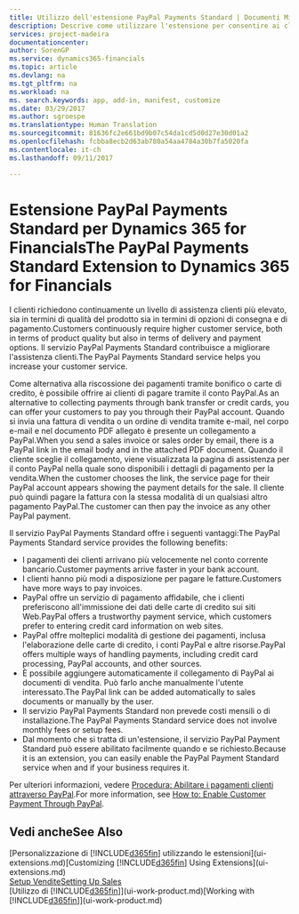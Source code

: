 ```yaml
---
title: Utilizzo dell'estensione PayPal Payments Standard | Documenti Microsoft
description: Descrive come utilizzare l'estensione per consentire ai clienti di eseguire pagamenti con PayPal.
services: project-madeira
documentationcenter: 
author: SorenGP
ms.service: dynamics365-financials
ms.topic: article
ms.devlang: na
ms.tgt_pltfrm: na
ms.workload: na
ms. search.keywords: app, add-in, manifest, customize
ms.date: 03/29/2017
ms.author: sgroespe
ms.translationtype: Human Translation
ms.sourcegitcommit: 81636fc2e661bd9b07c54da1cd5d0d27e30d01a2
ms.openlocfilehash: fcbba8ecb2d63ab780a54aa4784a30b7fa5020fa
ms.contentlocale: it-ch
ms.lasthandoff: 09/11/2017

---
```

# <a name="the-paypal-payments-standard-extension-to-dynamics-365-for-financials"></a><span data-ttu-id="4986a-103">Estensione PayPal Payments Standard per Dynamics 365 for Financials</span><span class="sxs-lookup"><span data-stu-id="4986a-103">The PayPal Payments Standard Extension to Dynamics 365 for Financials</span></span>
<span data-ttu-id="4986a-104">I clienti richiedono continuamente un livello di assistenza clienti più elevato, sia in termini di qualità del prodotto sia in termini di opzioni di consegna e di pagamento.</span><span class="sxs-lookup"><span data-stu-id="4986a-104">Customers continuously require higher customer service, both in terms of product quality but also in terms of delivery and payment options.</span></span> <span data-ttu-id="4986a-105">Il servizio PayPal Payments Standard contribuisce a migliorare l'assistenza clienti.</span><span class="sxs-lookup"><span data-stu-id="4986a-105">The PayPal Payments Standard service helps you increase your customer service.</span></span>

<span data-ttu-id="4986a-106">Come alternativa alla riscossione dei pagamenti tramite bonifico o carte di credito, è possibile offrire ai clienti di pagare tramite il conto PayPal.</span><span class="sxs-lookup"><span data-stu-id="4986a-106">As an alternative to collecting payments through bank transfer or credit cards, you can offer your customers to pay you through their PayPal account.</span></span> <span data-ttu-id="4986a-107">Quando si invia una fattura di vendita o un ordine di vendita tramite e-mail, nel corpo e-mail e nel documento PDF allegato è presente un collegamento a PayPal.</span><span class="sxs-lookup"><span data-stu-id="4986a-107">When you send a sales invoice or sales order by email, there is a PayPal link in the email body and in the attached PDF document.</span></span> <span data-ttu-id="4986a-108">Quando il cliente sceglie il collegamento, viene visualizzata la pagina di assistenza per il conto PayPal nella quale sono disponibili i dettagli di pagamento per la vendita.</span><span class="sxs-lookup"><span data-stu-id="4986a-108">When the customer chooses the link, the service page for their PayPal account appears showing the payment details for the sale.</span></span> <span data-ttu-id="4986a-109">Il cliente può quindi pagare la fattura con la stessa modalità di un qualsiasi altro pagamento PayPal.</span><span class="sxs-lookup"><span data-stu-id="4986a-109">The customer can then pay the invoice as any other PayPal payment.</span></span>

<span data-ttu-id="4986a-110">Il servizio PayPal Payments Standard offre i seguenti vantaggi:</span><span class="sxs-lookup"><span data-stu-id="4986a-110">The PayPal Payments Standard service provides the following benefits:</span></span>

* <span data-ttu-id="4986a-111">I pagamenti dei clienti arrivano più velocemente nel conto corrente bancario.</span><span class="sxs-lookup"><span data-stu-id="4986a-111">Customer payments arrive faster in your bank account.</span></span>
* <span data-ttu-id="4986a-112">I clienti hanno più modi a disposizione per pagare le fatture.</span><span class="sxs-lookup"><span data-stu-id="4986a-112">Customers have more ways to pay invoices.</span></span>
* <span data-ttu-id="4986a-113">PayPal offre un servizio di pagamento affidabile, che i clienti preferiscono all'immissione dei dati delle carte di credito sui siti Web.</span><span class="sxs-lookup"><span data-stu-id="4986a-113">PayPal offers a trustworthy payment service, which customers prefer to entering credit card information on web sites.</span></span>
* <span data-ttu-id="4986a-114">PayPal offre molteplici modalità di gestione dei pagamenti, inclusa l'elaborazione delle carte di credito, i conti PayPal e altre risorse.</span><span class="sxs-lookup"><span data-stu-id="4986a-114">PayPal offers multiple ways of handling payments, including credit card processing, PayPal accounts, and other sources.</span></span>
* <span data-ttu-id="4986a-115">È possibile aggiungere automaticamente il collegamento di PayPal ai documenti di vendita. Può farlo anche manualmente l'utente interessato.</span><span class="sxs-lookup"><span data-stu-id="4986a-115">The PayPal link can be added automatically to sales documents or manually by the user.</span></span>
* <span data-ttu-id="4986a-116">Il servizio PayPal Payments Standard non prevede costi mensili o di installazione.</span><span class="sxs-lookup"><span data-stu-id="4986a-116">The PayPal Payments Standard service does not involve monthly fees or setup fees.</span></span>
* <span data-ttu-id="4986a-117">Dal momento che si tratta di un'estensione, il servizio PayPal Payment Standard può essere abilitato facilmente quando e se richiesto.</span><span class="sxs-lookup"><span data-stu-id="4986a-117">Because it is an extension, you can easily enable the PayPal Payment Standard service when and if your business requires it.</span></span>  

<span data-ttu-id="4986a-118">Per ulteriori informazioni, vedere [Procedura: Abilitare i pagamenti clienti attraverso PayPal](sales-how-enable-payment-service-extensions.md).</span><span class="sxs-lookup"><span data-stu-id="4986a-118">For more information, see [How to: Enable Customer Payment Through PayPal](sales-how-enable-payment-service-extensions.md).</span></span>

## <a name="see-also"></a><span data-ttu-id="4986a-119">Vedi anche</span><span class="sxs-lookup"><span data-stu-id="4986a-119">See Also</span></span>
<span data-ttu-id="4986a-120">[Personalizzazione di [!INCLUDE[d365fin](includes/d365fin_md.md)] utilizzando le estensioni](ui-extensions.md)</span><span class="sxs-lookup"><span data-stu-id="4986a-120">[Customizing [!INCLUDE[d365fin](includes/d365fin_md.md)] Using Extensions](ui-extensions.md)</span></span>  
[<span data-ttu-id="4986a-121">Setup Vendite</span><span class="sxs-lookup"><span data-stu-id="4986a-121">Setting Up Sales</span></span>](sales-setup-sales.md)  
<span data-ttu-id="4986a-122">[Utilizzo di [!INCLUDE[d365fin](includes/d365fin_md.md)]](ui-work-product.md)</span><span class="sxs-lookup"><span data-stu-id="4986a-122">[Working with [!INCLUDE[d365fin](includes/d365fin_md.md)]](ui-work-product.md)</span></span>

